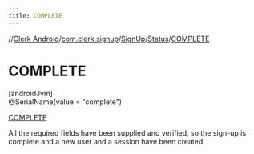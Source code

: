 ```yaml
---
title: COMPLETE
---
```

//[Clerk Android](../../../../../index.html)/[com.clerk.signup](../../../index.html)/[SignUp](../../index.html)/[Status](../index.html)/[COMPLETE](index.html)



# COMPLETE



[androidJvm]\
@SerialName(value = &quot;complete&quot;)



[COMPLETE](index.html)



All the required fields have been supplied and verified, so the sign-up is complete and a new user and a session have been created.


